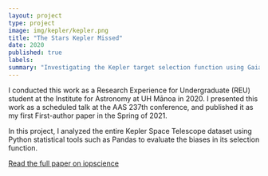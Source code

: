 ```yaml
---
layout: project
type: project
image: img/kepler/kepler.png
title: "The Stars Kepler Missed"
date: 2020
published: true
labels:
summary: "Investigating the Kepler target selection function using Gaia DR2"
---
```


I conducted this work as a Research Experience for Undergraduate (REU) student at the Institute for Astronomy at UH Mānoa in 2020. I presented this work as a scheduled talk at the AAS 237th conference, and published it as my first First-author paper in the Spring of 2021.

In this project, I analyzed the entire Kepler Space Telescope dataset using Python statistical tools such as Pandas to evaluate the biases in its selection function.

[Read the full paper on iopscience](https://iopscience.iop.org/article/10.3847/1538-3881/abee1d)